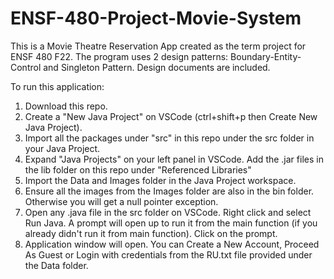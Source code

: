# ENSF-480-Project-Movie-System

This is a Movie Theatre Reservation App created as the term project for ENSF 480 F22. The program uses 2 design patterns: Boundary-Entity-Control and Singleton Pattern. Design documents are included.

To run this application:

  1. Download this repo.
  2. Create a "New Java Project" on VSCode (ctrl+shift+p then Create New Java Project).
  3. Import all the packages under "src" in this repo under the src folder in your Java Project.
  4. Expand "Java Projects" on your left panel in VSCode. Add the .jar files in the lib folder on this repo under "Referenced Libraries"
  5. Import the Data and Images folder in the Java Project workspace.
  6. Ensure all the images from the Images folder are also in the bin folder. Otherwise you will get a null pointer exception.
  7. Open any .java file in the src folder on VSCode. Right click and select Run Java. A prompt will open up to run it from the main function (if you already didn't run      it from main function). Click on the prompt.
  8. Application window will open. You can Create a New Account, Proceed As Guest or Login with credentials from the RU.txt file provided under the Data folder.
